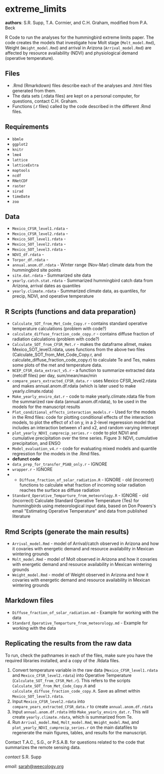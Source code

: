 extreme_limits
==============

**authors**: S.R. Supp, T.A. Cormier, and C.H. Graham, modified from P.A. Beck


R Code to run the analyses for the hummingbird extreme limits paper. 
The code creates the models that investigate how Molt stage (`Molt_model.Rmd`), Weight (`Weight_model.Rmd`) and 
arrival in Arizona (`Arrival_model.Rmd`) are affected by resource availability (NDVI) and physiological demand 
(operative temperature).

Files
-------
  * .Rmd (Rmarkdown) files describe each of the analyses and .html files generated from them. 
  * The data sets (.rdata files) are kept on a personal computer, for questions, contact C.H. Graham. 
  * Functions (.r files) called by the code described in the different .Rmd files.

Requirements
-------------
 * `bbmle`
 * `ggplot2`
 * `knitr`
 * `lme4`
 * `lattice`
 * `latticeExtra`
 * `maptools`
 * `ncdf`
 * `RNetCDF`
 * `raster`
 * `sirad`
 * `timeDate`
 * `zoo`

Data
-----
 * `Mexico_CFSR_level1.rdata` -
 * `Mexico_CFSR_level2.rdata` - 
 * `Mexico_SOT_level1.rdata` - 
 * `Mexico_SOT_level2.rdata` -
 * `Mexico_SOT_level3.rdata` -
 * `NDVI_df.rdata` - 
 * `Torpor_df.rdata` -
 * `annual.anom.df.rdata` - Winter range (Nov-Mar) climate data from the hummingbird site points
 * `site.dat.rdata` - Summarized site data
 * `yearly.catch.stat.rdata` - Summarized hummingbird catch data from Arizona, arrival dates as quantiles
 * `yearly.climate.rdata` - Summarized climate data, as quantiles, for precip, NDVI, and operative temperature

R Scripts (functions and data preparation)
------------
 * `Calculate_SOT_from_Met_Code_Copy.r` - contains standard operative temperature calculations (problem with code?)
 * `calculate_diffuse_fraction_code_copy.r` - contains diffuse fraction of radiation calculations (problem with code?)
 * `Calculate_SOT_from_CFSR_Met.r` - makes the dataframe allmet, makes Mexico_SOT_level3.rdata, uses functions from the above two files (Calculate_SOT_from_Met_Code_Copy.r, and calculate_diffuse_fraction_code_copy.r) to calculate Te and Tes, makes some plots of the met and temperature data.
 * `NCEP_CFSR_data_extract_v5.r` - a function to summarize extracted data (netcdf files) per day, sum/mean/max/min
 * `compare_years_extracted_CFSR_data.r` - uses Mexico CFSR_level2.rdata and makes annual.anom.df.rdata (which is later used to make yearly.climate.rdata)
 * `Make_yearly_enviro_dat.r` - code to make yearly.climate.rdata file from the summarized raw data (annual.anom.df.rdata), to be used in the models for the manuscript results
 * `Plot_conditional_effects_interaction_models.r` - Used for the models in the Rmd files: code for plotting conditional effects of the interaction models, to plot the effect of x1 on y, in  a 2-level regeression model that includes an interaction between x1 and x2, and random varying intercept
 * `plot_yearly_NDVI_cumprecip_series.r` - code to plot NDVI and cumulative precipitation over the time series. Figure 3: NDVI, cumulative precipitation, and ENSO
 * `Model_evaluation_v4.r` - code for evaluating mixed models and quantile regresstion for the models in the .Rmd files.
 * __defunct code__
 * `data_prep_for_transfer_PSAB_only.r` - IGNORE
 * `wrapper.r` - IGNORE
 *  * `Diffuse_fraction_of_solar_radiation.R` - IGNORE - old (incorrect) functions to calculate what fraction of incoming solar radiation reaches the surface as diffuse radiation
 * `Standard_Operative_Temparture_from_meteorology.R` - IGNORE - old (incorrect) Calculate Standard Operative Temperature (Tes) for hummingbirds using meteorological input data, based on Don Powers's email "Estimating Operative Temperature" and data from published literature


Rmd Scripts (generate the main results)
------------
 * `Arrival_model.Rmd` - model of Arrival/catch observed in Arizona and how it covaries with energetic demand and resource availability in Mexican wintering grounds
 * `Molt_model.Rmd` - model of Molt observed in Arizona and how it covaries with energetic demand and resource availability in Mexican wintering grounds
 * `Weight_model.Rmd` - model of Weight observed in Arizona and how it covaries with energetic demand and resource availability in Mexican wintering grounds

Markdown files
--------------
 * `Diffuse_fraction_of_solar_radiation.md` - Example for working with the data
 * `Standard_Operative_Temparture_from_meteorology.md` - Example for working with the data
 

Replicating the results from the raw data
---------------------------
To run, check the pathnames in each of the files, make sure you have the required libraries installed, and a copy of the .Rdata files.
 1. Convert temperature variable in the raw data (`Mexico_CFSR_level1.rdata` and `Mexico_CFSR_level2.rdata`) into Operative Temperature (`Calculate_SOT_from_CFSR_Met.r`). This refers to the scripts `Calculate_SOT_from_Met_Code_Copy.R` and `calculate_diffuse_fraction_code_copy.R`. Save as allmet within `Mexico_SOT_level3.rdata`.
 2. Input `Mexico_CFSR_level2.rdata` into `compare_years_extracted_CFSR_data.r` to create `annual.anom.df.rdata`
 3. Input `annual.anom.df.rdata` into `Make_yearly_enviro_dat.r`. This will create `yearly.climate.rdata`, which is summarized from Te.
 4. Run `Arrival_model.Rmd`, `Molt_model.Rmd`, `Weight_model.Rmd`, and `plot_yearly_NDVI_cumprecip_series.r` on the main datafiles to regenerate the main figures, tables, and results for the manuscript.

Contact T.A.C., S.G., or P.S.A.B. for questions related to the code that summarizes the remote sensing data.

*contact* S.R. Supp

*email*: sarah@weecology.org
